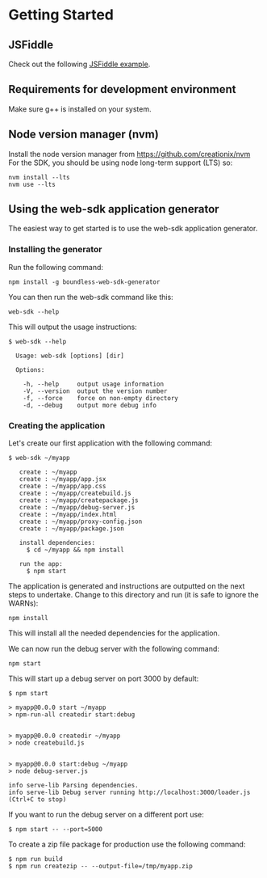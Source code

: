 # Getting Started

## JSFiddle
Check out the following [JSFiddle example](https://jsfiddle.net/4uwjvcej/).

## Requirements for development environment
Make sure g++ is installed on your system.

## Node version manager (nvm)
Install the node version manager from https://github.com/creationix/nvm
For the SDK, you should be using node long-term support (LTS) so:

```
nvm install --lts
nvm use --lts
```

## Using the web-sdk application generator
The easiest way to get started is to use the web-sdk application generator.

### Installing the generator
Run the following command:

```
npm install -g boundless-web-sdk-generator
```

You can then run the web-sdk command like this:

```
web-sdk --help
```

This will output the usage instructions:

```
$ web-sdk --help

  Usage: web-sdk [options] [dir]

  Options:

    -h, --help     output usage information
    -V, --version  output the version number
    -f, --force    force on non-empty directory
    -d, --debug    output more debug info
```

### Creating the application
Let's create our first application with the following command:

```
$ web-sdk ~/myapp

   create : ~/myapp
   create : ~/myapp/app.jsx
   create : ~/myapp/app.css
   create : ~/myapp/createbuild.js
   create : ~/myapp/createpackage.js
   create : ~/myapp/debug-server.js
   create : ~/myapp/index.html
   create : ~/myapp/proxy-config.json
   create : ~/myapp/package.json

   install dependencies:
     $ cd ~/myapp && npm install

   run the app:
     $ npm start
```

The application is generated and instructions are outputted on the next steps to undertake. Change to this directory and run (it is safe to ignore the WARNs):

```
npm install
```

This will install all the needed dependencies for the application.

We can now run the debug server with the following command:

```
npm start
```

This will start up a debug server on port 3000 by default:

```
$ npm start

> myapp@0.0.0 start ~/myapp
> npm-run-all createdir start:debug


> myapp@0.0.0 createdir ~/myapp
> node createbuild.js


> myapp@0.0.0 start:debug ~/myapp
> node debug-server.js

info serve-lib Parsing dependencies.
info serve-lib Debug server running http://localhost:3000/loader.js (Ctrl+C to stop)
```

If you want to run the debug server on a different port use:

```
$ npm start -- --port=5000
```

To create a zip file package for production use the following command:

```
$ npm run build
$ npm run createzip -- --output-file=/tmp/myapp.zip
```
